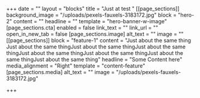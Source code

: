 +++
date = ""
layout = "blocks"
title = "Just at test "
[[page_sections]]
background_image = "/uploads/pexels-fauxels-3183172.jpg"
block = "hero-2"
content = ""
headline = ""
template = "hero-banner-w-image"
[page_sections.cta]
enabled = false
link_text = ""
link_url = ""
open_in_new_tab = false
[page_sections.image]
alt_text = ""
image = ""
[[page_sections]]
block = "feature-1"
content = "Just about the same thing Just about the same thingJust about the same thingJust about the same thingJust about the same thingJust about the same thingJust about the same thingJust about the same thing"
headline = "Some Content here"
media_alignment = "Right"
template = "content-feature"
[page_sections.media]
alt_text = ""
image = "/uploads/pexels-fauxels-3183172.jpg"

+++

